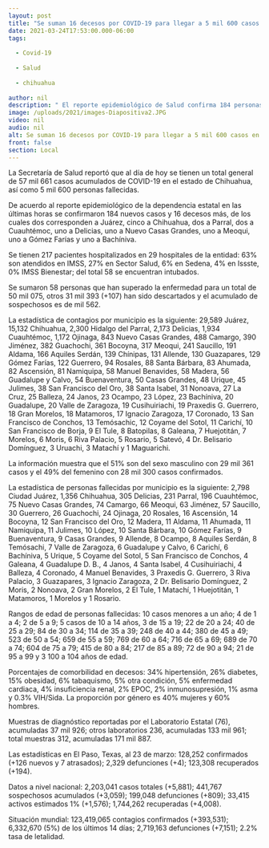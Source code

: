 ```yaml
---
layout: post
title: "Se suman 16 decesos por COVID-19 para llegar a 5 mil 600 casos en la entidad"
date: 2021-03-24T17:53:00.000-06:00
tags:
  
  - Covid-19
  
  - Salud
  
  - chihuahua
  
author: nil
description: " El reporte epidemiológico de Salud confirma 184 personas más contagiadas por esta enfermedad con lo que totalizan 57 mil 661 casos; actualmente hay 217 personas hospitalizadas en 29 unidades médicas"
image: /uploads/2021/images-Diapositiva2.JPG
video: nil
audio: nil
alt: Se suman 16 decesos por COVID-19 para llegar a 5 mil 600 casos en la entidad
front: false
section: Local
---
```


La Secretaría de Salud reportó que al día de hoy se tienen un total general de 57 mil 661 casos acumulados de COVID-19 en el estado de Chihuahua, así como 5 mil 600 personas fallecidas.

De acuerdo al reporte epidemiológico de la dependencia estatal en las últimas horas se confirmaron 184 nuevos casos y 16 decesos más, de los cuales  dos corresponden a Juárez, cinco a Chihuahua, dos a Parral, dos a Cuauhtémoc, uno a Delicias, uno a Nuevo Casas Grandes, uno a Meoqui, uno a Gómez Farías y uno a  Bachíniva.

Se tienen 217 pacientes hospitalizados en 29 hospitales de la entidad: 63% son atendidos en IMSS, 27% en Sector Salud, 6% en Sedena, 4% en Issste, 0% IMSS Bienestar; del total 58 se encuentran intubados.

Se sumaron 58 personas que han superado la enfermedad para un total de 50 mil 075, otros 31 mil 393 (+107) han sido descartados y el acumulado de sospechosos es de  mil 562.

La estadística de contagios por municipio es la siguiente: 29,589 Juárez, 15,132 Chihuahua, 2,300 Hidalgo del Parral, 2,173 Delicias, 1,934 Cuauhtémoc, 1,172 Ojinaga, 843 Nuevo Casas Grandes, 488 Camargo, 390 Jiménez, 382 Guachochi, 361 Bocoyna, 317 Meoqui, 241 Saucillo, 191 Aldama, 166 Aquiles Serdán, 139 Chínipas, 131 Allende, 130 Guazapares, 129 Gómez Farías, 122 Guerrero, 94 Rosales, 88 Santa Bárbara, 83 Ahumada, 82 Ascensión, 81 Namiquipa, 58 Manuel Benavides, 58 Madera, 56 Guadalupe y Calvo, 54 Buenaventura, 50 Casas Grandes, 48 Urique, 45 Julimes, 38 San Francisco del Oro, 38 Santa Isabel, 31 Nonoava, 27 La Cruz, 25 Balleza, 24 Janos, 23 Ocampo, 23 López, 23 Bachíniva, 20 Guadalupe, 20 Valle de Zaragoza, 19 Cusihuiriachi, 19 Praxedis G. Guerrero, 18 Gran Morelos, 18 Matamoros, 17 Ignacio Zaragoza, 17 Coronado, 13 San Francisco de Conchos, 13 Temósachic, 12 Coyame del Sotol, 11 Carichí, 10 San Francisco de Borja, 9 El Tule, 8 Batopilas, 8 Galeana, 7 Huejotitán, 7 Morelos, 6 Moris, 6 Riva Palacio, 5 Rosario, 5 Satevó, 4 Dr. Belisario Domínguez, 3 Uruachi, 3 Matachí y 1 Maguarichi.

La información muestra que el 51% son del sexo masculino con 29 mil 361 casos y el 49% del femenino con 28 mil 300 casos confirmados.

La estadística de personas fallecidas por municipio es la siguiente: 2,798 Ciudad Juárez, 1,356 Chihuahua, 305 Delicias, 231 Parral, 196 Cuauhtémoc, 75 Nuevo Casas Grandes, 74 Camargo, 66 Meoqui, 63 Jiménez, 57 Saucillo, 30 Guerrero, 26 Guachochi, 24 Ojinaga, 20 Rosales, 16 Ascensión, 14 Bocoyna, 12 San Francisco del Oro, 12 Madera, 11 Aldama, 11 Ahumada, 11 Namiquipa, 11  Julimes, 10 López, 10 Santa Bárbara, 10 Gómez Farías, 9 Buenaventura, 9 Casas Grandes, 9 Allende, 8 Ocampo, 8 Aquiles Serdán, 8 Temósachi, 7 Valle de Zaragoza, 6 Guadalupe y Calvo, 6 Carichí, 6 Bachíniva, 5 Urique, 5 Coyame del Sotol, 5 San Francisco de Conchos, 4 Galeana, 4  Guadalupe D. B., 4 Janos, 4 Santa Isabel, 4 Cusihuiriachi, 4 Balleza, 4 Coronado, 4 Manuel Benavides, 3 Praxedis G. Guerrero, 3 Riva Palacio, 3 Guazapares, 3 Ignacio Zaragoza, 2 Dr. Belisario Domínguez, 2 Moris, 2 Nonoava, 2 Gran Morelos, 2 El Tule, 1 Matachí, 1 Huejotitán, 1 Matamoros, 1 Morelos y 1 Rosario.

Rangos de edad de personas fallecidas: 10 casos menores a un año; 4 de 1 a 4; 2 de 5 a 9; 5 casos de 10 a 14 años, 3 de 15 a 19; 22 de 20 a 24; 40 de 25 a 29; 84 de 30 a 34; 114 de 35 a 39; 248 de 40 a 44; 380 de 45 a 49; 523 de 50 a 54; 659 de 55 a 59; 769 de 60 a 64; 716 de 65 a 69; 689 de 70 a 74; 604 de 75 a 79; 415 de 80 a 84; 217 de 85 a 89; 72 de 90 a 94; 21 de 95 a 99 y 3 100 a 104 años de edad.

Porcentajes de comorbilidad en decesos: 34% hipertensión, 26% diabetes, 15% obesidad, 6% tabaquismo, 5% otra condición, 5% enfermedad cardiaca, 4% insuficiencia renal, 2% EPOC, 2% inmunosupresión, 1% asma y 0.3% VIH/Sida. La proporción por género es 40% mujeres y 60% hombres.

Muestras de diagnóstico reportadas por el Laboratorio Estatal (76), acumuladas 37 mil 926; otros laboratorios 236, acumuladas 133 mil 961; total muestras 312, acumuladas 171 mil 887.

Las estadísticas en El Paso, Texas, al 23 de marzo: 128,252 confirmados (+126 nuevos y 7 atrasados); 2,329 defunciones (+4); 123,308 recuperados (+194).

Datos a nivel nacional: 2,203,041 casos totales (+5,881); 441,767 sospechosos acumulados (+3,059); 199,048 defunciones (+809); 33,415 activos estimados 1%  (+1,576); 1,744,262 recuperadas (+4,008).

Situación mundial: 123,419,065 contagios confirmados (+393,531); 6,332,670 (5%) de los últimos 14 días; 2,719,163 defunciones (+7,151); 2.2% tasa de letalidad.